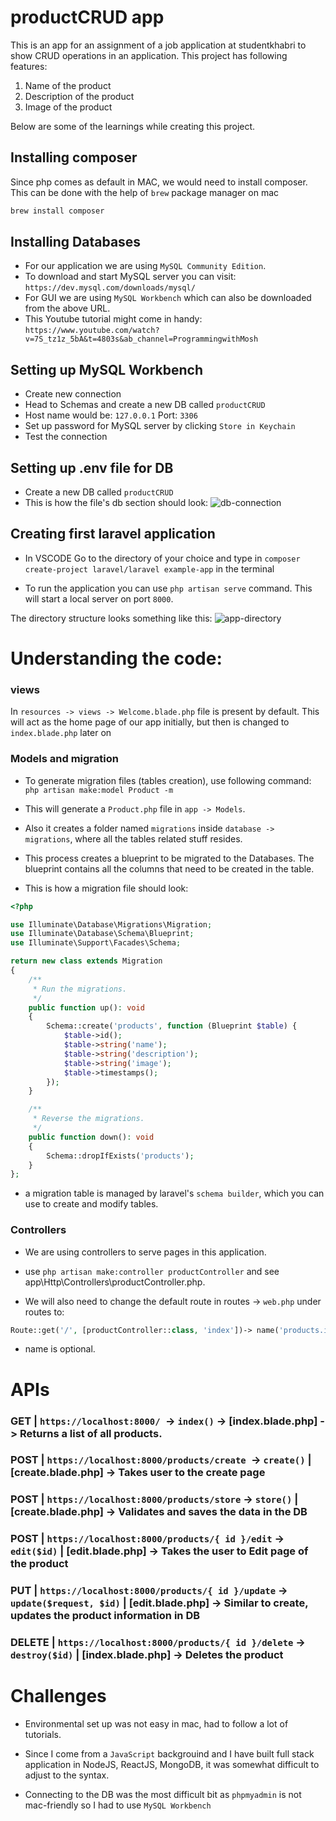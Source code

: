 # productCRUD app

This is an app for an assignment of a job application at studentkhabri to show CRUD operations in an application. This project has following features:

1. Name of the product
2. Description of the product
3. Image of the product

Below are some of the learnings while creating this project.

## Installing composer

Since php comes as default in MAC, we would need to install composer.
This can be done with the help of `brew` package manager on mac

```bash
brew install composer
```

## Installing Databases

-   For our application we are using `MySQL Community Edition`.
-   To download and start MySQL server you can visit: `https://dev.mysql.com/downloads/mysql/`
-   For GUI we are using `MySQL Workbench` which can also be downloaded from the above URL.
-   This Youtube tutorial might come in handy: `https://www.youtube.com/watch?v=7S_tz1z_5bA&t=4803s&ab_channel=ProgrammingwithMosh`

## Setting up MySQL Workbench

-   Create new connection
-   Head to Schemas and create a new DB called `productCRUD`
-   Host name would be: `127.0.0.1` Port: `3306`
-   Set up password for MySQL server by clicking `Store in Keychain`
-   Test the connection

## Setting up .env file for DB

-   Create a new DB called `productCRUD`
-   This is how the file's db section should look:
    ![db-connection](./Screenshots/db-connection.png)

## Creating first laravel application

-   In VSCODE Go to the directory of your choice and type in `composer create-project laravel/laravel example-app` in the terminal

-   To run the application you can use `php artisan serve` command. This will start a local server on port `8000`.

The directory structure looks something like this:
![app-directory](./Screenshots/app-directory.png)

# Understanding the code:

### views

In `resources -> views -> Welcome.blade.php` file is present by default. This will act as the home page of our app initially, but then is changed to `index.blade.php` later on

### Models and migration

-   To generate migration files (tables creation), use following command:
    `php artisan make:model Product -m`
-   This will generate a `Product.php` file in `app -> Models`.

-   Also it creates a folder named `migrations` inside `database -> migrations`, where all the tables related stuff resides.

-   This process creates a blueprint to be migrated to the Databases. The blueprint contains all the columns that need to be created in the table.

-   This is how a migration file should look:

```php
<?php

use Illuminate\Database\Migrations\Migration;
use Illuminate\Database\Schema\Blueprint;
use Illuminate\Support\Facades\Schema;

return new class extends Migration
{
    /**
     * Run the migrations.
     */
    public function up(): void
    {
        Schema::create('products', function (Blueprint $table) {
            $table->id();
            $table->string('name');
            $table->string('description');
            $table->string('image');
            $table->timestamps();
        });
    }

    /**
     * Reverse the migrations.
     */
    public function down(): void
    {
        Schema::dropIfExists('products');
    }
};
```

- a migration table is managed by laravel's `schema builder`, which you can use to create and modify tables.

### Controllers

-   We are using controllers to serve pages in this application.

-   use `php artisan make:controller productController` and see app\Http\Controllers\productController.php.

-   We will also need to change the default route in routes -> `web.php` under routes to:

```php
Route::get('/', [productController::class, 'index'])-> name('products.index');
```

- name is optional.

# APIs

### GET | `https://localhost:8000/ `-> `index()` -> [index.blade.php]  -> Returns a list of all products.

### POST | `https://localhost:8000/products/create `-> `create()` | [create.blade.php]  -> Takes user to the create page

### POST | `https://localhost:8000/products/store` -> `store()` | [create.blade.php] -> Validates and saves the data in the DB

### POST | `https://localhost:8000/products/{ id }/edit` -> `edit($id)` | [edit.blade.php] -> Takes the user to Edit page of the product

### PUT | `https://localhost:8000/products/{ id }/update` -> `update($request, $id)` | [edit.blade.php] -> Similar to create, updates the product information in DB

### DELETE | `https://localhost:8000/products/{ id }/delete` -> `destroy($id)` | [index.blade.php] -> Deletes the product


# Challenges

- Environmental set up was not easy in mac, had to follow a lot of tutorials.

- Since I come from a `JavaScript` backgrouind and I have built full stack application in NodeJS, ReactJS, MongoDB, it was somewhat difficult to adjust to the syntax. 

- Connecting to the DB was the most difficult bit as `phpmyadmin` is not mac-friendly so I had to use `MySQL Workbench`

